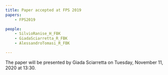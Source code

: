 ```yaml
---
title: Paper accepted at FPS 2019
papers:
    - FPS2019

people:
    - SilvioRanise_H_FBK
    - GiadaSciarretta_R_FBK
    - AlessandroTomasi_R_FBK

---
```


The paper will be presented by Giada Sciarretta on Tuesday, November 11, 2020 at 13:30.
